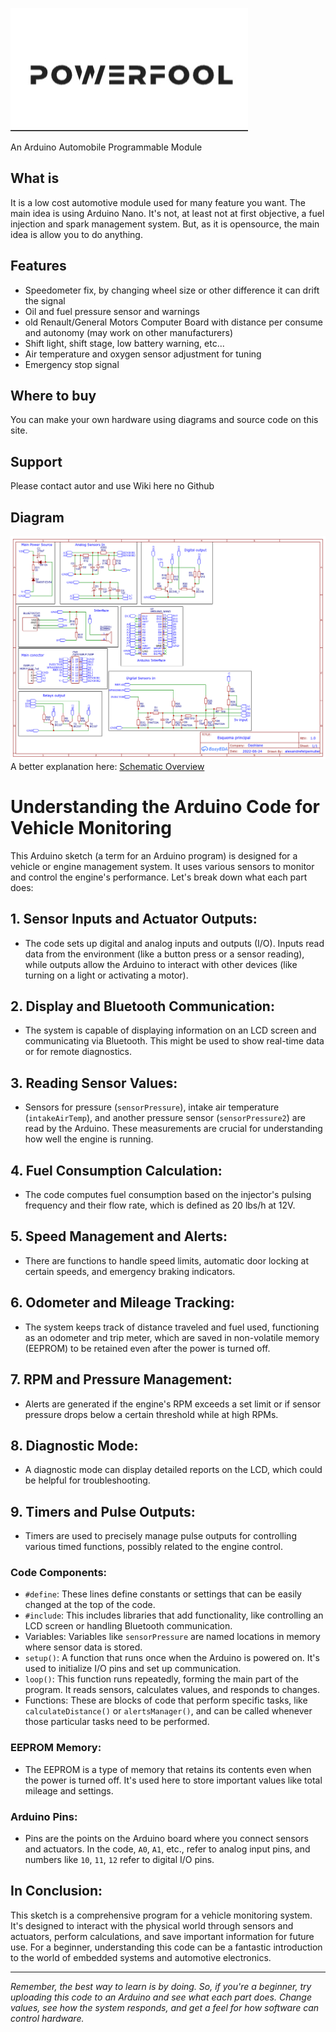 ![](https://raw.githubusercontent.com/alexandrefelipemuller/powerfool/main/assets/Powerfool.jpg)


An Arduino Automobile Programmable Module

What is
---------------
It is a low cost automotive module used for many feature you want. The main idea is using Arduino Nano. It's not, at least not at first objective, a fuel injection and  spark management system. But, as it is opensource, the main idea is allow you to do anything.

Features
---------------
* Speedometer fix, by changing wheel size or other difference it can drift the signal
* Oil and fuel pressure sensor and warnings
* old Renault/General Motors Computer Board with distance per consume and autonomy (may work on other manufacturers)
* Shift light, shift stage, low battery warning, etc...
* Air temperature and oxygen sensor adjustment for tuning
* Emergency stop signal

Where to buy
---------------
You can make your own hardware using diagrams and source code on this site.

Support
---------------
Please contact autor and use Wiki here no Github

Diagram
---------------
![](https://github.com/alexandrefelipemuller/powerfool/blob/main/diagrams/Schematic_Modulo%20AutoDuino_2023-01-04.png?raw=true)
A better explanation here: [Schematic Overview](Schematic.md)

# Understanding the Arduino Code for Vehicle Monitoring

This Arduino sketch (a term for an Arduino program) is designed for a vehicle or engine management system. It uses various sensors to monitor and control the engine's performance. Let's break down what each part does:

## 1. Sensor Inputs and Actuator Outputs:
   - The code sets up digital and analog inputs and outputs (I/O). Inputs read data from the environment (like a button press or a sensor reading), while outputs allow the Arduino to interact with other devices (like turning on a light or activating a motor).

## 2. Display and Bluetooth Communication:
   - The system is capable of displaying information on an LCD screen and communicating via Bluetooth. This might be used to show real-time data or for remote diagnostics.

## 3. Reading Sensor Values:
   - Sensors for pressure (`sensorPressure`), intake air temperature (`intakeAirTemp`), and another pressure sensor (`sensorPressure2`) are read by the Arduino. These measurements are crucial for understanding how well the engine is running.

## 4. Fuel Consumption Calculation:
   - The code computes fuel consumption based on the injector's pulsing frequency and their flow rate, which is defined as 20 lbs/h at 12V.

## 5. Speed Management and Alerts:
   - There are functions to handle speed limits, automatic door locking at certain speeds, and emergency braking indicators.

## 6. Odometer and Mileage Tracking:
   - The system keeps track of distance traveled and fuel used, functioning as an odometer and trip meter, which are saved in non-volatile memory (EEPROM) to be retained even after the power is turned off.

## 7. RPM and Pressure Management:
   - Alerts are generated if the engine's RPM exceeds a set limit or if sensor pressure drops below a certain threshold while at high RPMs.

## 8. Diagnostic Mode:
   - A diagnostic mode can display detailed reports on the LCD, which could be helpful for troubleshooting.

## 9. Timers and Pulse Outputs:
   - Timers are used to precisely manage pulse outputs for controlling various timed functions, possibly related to the engine control.

### Code Components:

- `#define`: These lines define constants or settings that can be easily changed at the top of the code.
- `#include`: This includes libraries that add functionality, like controlling an LCD screen or handling Bluetooth communication.
- Variables: Variables like `sensorPressure` are named locations in memory where sensor data is stored.
- `setup()`: A function that runs once when the Arduino is powered on. It's used to initialize I/O pins and set up communication.
- `loop()`: This function runs repeatedly, forming the main part of the program. It reads sensors, calculates values, and responds to changes.
- Functions: These are blocks of code that perform specific tasks, like `calculateDistance()` or `alertsManager()`, and can be called whenever those particular tasks need to be performed.

### EEPROM Memory:
- The EEPROM is a type of memory that retains its contents even when the power is turned off. It's used here to store important values like total mileage and settings.

### Arduino Pins:
- Pins are the points on the Arduino board where you connect sensors and actuators. In the code, `A0`, `A1`, etc., refer to analog input pins, and numbers like `10`, `11`, `12` refer to digital I/O pins.

## In Conclusion:
This sketch is a comprehensive program for a vehicle monitoring system. It's designed to interact with the physical world through sensors and actuators, perform calculations, and save important information for future use. For a beginner, understanding this code can be a fantastic introduction to the world of embedded systems and automotive electronics.

---

*Remember, the best way to learn is by doing. So, if you're a beginner, try uploading this code to an Arduino and see what each part does. Change values, see how the system responds, and get a feel for how software can control hardware.*

